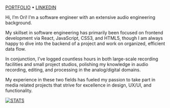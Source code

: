 [PORTFOLIO](www.oriravid.com) • [LINKEDIN](https://www.linkedin.com/in/oriravid/) 

Hi, I’m Ori! I’m a software engineer with an extensive audio engineering background.

My skillset in software engineering has primarily been focused on frontend development via React, JavaScript, CSS3, and HTML5, though I am always happy to dive into the backend of a project and work on organized, efficient data flow.

In conjunction, I’ve logged countless hours in both large-scale recording facilities and small project studios, polishing my knowledge in audio recording, editing, and processing in the analog/digital domains.

My experience in these two fields has fueled my passion to take part in media related projects that strive for excellence in design, UX/UI, and functionality. 

[![STATS](https://github-readme-stats.vercel.app/api?username=oriravid)](https://github.com/anuraghazra/github-readme-stats)

